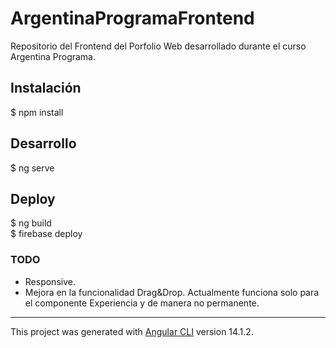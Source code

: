 # ArgentinaProgramaFrontend
Repositorio del Frontend del Porfolio Web desarrollado durante el curso Argentina Programa.

## Instalación
$ npm install

## Desarrollo
$ ng serve

## Deploy
$ ng build  
$ firebase deploy  

### TODO
* Responsive.
* Mejora en la funcionalidad Drag&Drop. Actualmente funciona solo para el componente Experiencia y de manera no permanente.
- - - -
This project was generated with [Angular CLI](https://github.com/angular/angular-cli) version 14.1.2.

